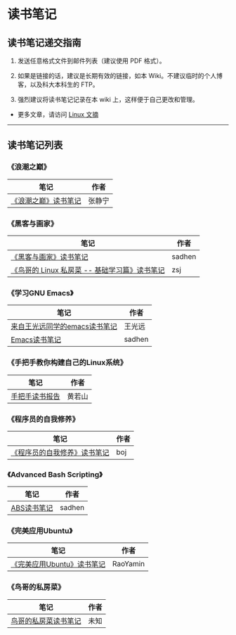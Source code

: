 ---
---

# 读书笔记

## 读书笔记递交指南

  1. 发送任意格式文件到邮件列表（建议使用 PDF 格式）。

  2. 如果是链接的话，建议是长期有效的链接，如本 Wiki。不建议临时的个人博客，以及科大本科生的 FTP。

  3. 强烈建议将读书笔记记录在本 wiki 上，这样便于自己更改和管理。

  + 更多文章，请访问 [Linux 文摘](/wiki/linux_digest "linux_digest:start")

* * *

## 读书笔记列表

### 《浪潮之巅》

| 笔记                                                                       | 作者  |
|----------------------------------------------------------------------------|-------|
| [《浪潮之巅》读书笔记](https://jenny42.com/?p=108 "https://jenny42.com/?p=108") | 张静宁 |

  

### 《黑客与画家》

| 笔记                                                                                                                                                                             | 作者   |
|----------------------------------------------------------------------------------------------------------------------------------------------------------------------------------|--------|
| [《黑客与画家》读书笔记](../../user/sadhen/hackers_and_painters "user:sadhen:hackers_and_painters")                                                                              | sadhen |
| [《鸟哥的 Linux 私房菜 -- 基础学习篇》读书笔记](../../linux_digest/reading_notes/zsj_niao_linux_sfc_basic_readnote "linux_digest:reading_notes:zsj_niao_linux_sfc_basic_readnote") | zsj    |

  

### 《学习GNU Emacs》

| 笔记                                                                                                                                                              | 作者   |
|-------------------------------------------------------------------------------------------------------------------------------------------------------------------|--------|
| [来自王光远同学的emacs读书笔记](../../linux_digest/reading_notes/wang-guangyuan-emacs-read-digest "linux_digest:reading_notes:wang-guangyuan-emacs-read-digest") | 王光远  |
| [Emacs读书笔记](../../user/sadhen/emacs "user:sadhen:emacs")                                                                                                  | sadhen |

  

### 《手把手教你构建自己的Linux系统》

| 笔记                                                                                                                            | 作者  |
|---------------------------------------------------------------------------------------------------------------------------------|-------|
| [手把手读书报告](../../linux_digest/reading_notes/ruoshan-lfs-read-notes "linux_digest:reading_notes:ruoshan-lfs-read-notes") | 黄若山 |

  

### 《程序员的自我修养》

| 笔记                                                                                              | 作者 |
|---------------------------------------------------------------------------------------------------|-----|
| [ 《程序员的自我修养》读书笔记](../../user/boj/linkers-and-loaders "user:boj:linkers-and-loaders") | boj |

  

### 《Advanced Bash Scripting》

| 笔记                                                                                                                                                                                                                                                                                      | 作者   |
|-------------------------------------------------------------------------------------------------------------------------------------------------------------------------------------------------------------------------------------------------------------------------------------------|--------|
| [ ABS读书笔记](https://docs.google.com/viewer?a=v&pid=forums&srcid=MTEyMTI5NjU4NzM3MTAwMzI3NTYBMDA3NDQzNTE1OTMyMTE5NTAzNjYBdHlHMW9hNTVSVmNKATQBAXYy "https://docs.google.com/viewer?a=v&pid=forums&srcid=MTEyMTI5NjU4NzM3MTAwMzI3NTYBMDA3NDQzNTE1OTMyMTE5NTAzNjYBdHlHMW9hNTVSVmNKATQBAXYy") | sadhen |

  

### 《完美应用Ubuntu》

| 笔记                                                                                                                                                                                                                                                                                                  | 作者     |
|-------------------------------------------------------------------------------------------------------------------------------------------------------------------------------------------------------------------------------------------------------------------------------------------------------|----------|
| [ 《完美应用Ubuntu》读书笔记](https://docs.google.com/viewer?a=v&pid=forums&srcid=MTEyMTI5NjU4NzM3MTAwMzI3NTYBMDI0OTc3OTgyNDEzNDg2NzgyNTcBMHdGUXFWd09Od2dKATQBAXYy "https://docs.google.com/viewer?a=v&pid=forums&srcid=MTEyMTI5NjU4NzM3MTAwMzI3NTYBMDI0OTc3OTgyNDEzNDg2NzgyNTcBMHdGUXFWd09Od2dKATQBAXYy") | RaoYamin |

  

### 《鸟哥的私房菜》

| 笔记                                                                                                                                                                                                                                                                                             | 作者 |
|--------------------------------------------------------------------------------------------------------------------------------------------------------------------------------------------------------------------------------------------------------------------------------------------------|-----|
| [ 鸟哥的私房菜读书笔记](https://docs.google.com/viewer?a=v&pid=forums&srcid=MTEyMTI5NjU4NzM3MTAwMzI3NTYBMDA2NTI2MTcyOTgzMTA0ODc2MjUBOTcxTE5PUGhFNWdKATQBAXYy "https://docs.google.com/viewer?a=v&pid=forums&srcid=MTEyMTI5NjU4NzM3MTAwMzI3NTYBMDA2NTI2MTcyOTgzMTA0ODc2MjUBOTcxTE5PUGhFNWdKATQBAXYy") | 未知 |
